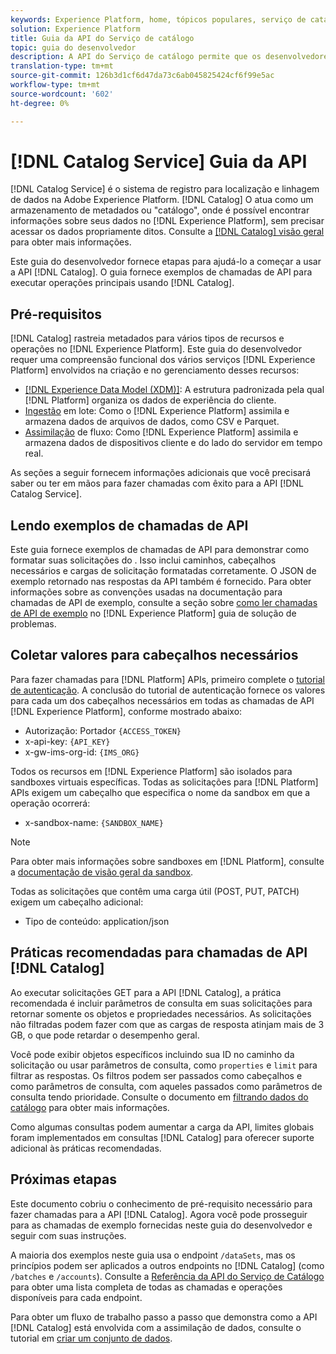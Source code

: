 ```yaml
---
keywords: Experience Platform, home, tópicos populares, serviço de catálogo, serviço de catálogo, Catálogo
solution: Experience Platform
title: Guia da API do Serviço de catálogo
topic: guia do desenvolvedor
description: A API do Serviço de catálogo permite que os desenvolvedores gerenciem os metadados do conjunto de dados na Adobe Experience Platform. Siga este guia para saber como executar operações principais usando a API.
translation-type: tm+mt
source-git-commit: 126b3d1cf6d47da73c6ab045825424cf6f99e5ac
workflow-type: tm+mt
source-wordcount: '602'
ht-degree: 0%

---
```



# [!DNL Catalog Service] Guia da API

[!DNL Catalog Service] é o sistema de registro para localização e linhagem de dados na Adobe Experience Platform. [!DNL Catalog] O atua como um armazenamento de metadados ou &quot;catálogo&quot;, onde é possível encontrar informações sobre seus dados no  [!DNL Experience Platform], sem precisar acessar os dados propriamente ditos. Consulte a [[!DNL Catalog] visão geral](../home.md) para obter mais informações.

Este guia do desenvolvedor fornece etapas para ajudá-lo a começar a usar a API [!DNL Catalog]. O guia fornece exemplos de chamadas de API para executar operações principais usando [!DNL Catalog].

## Pré-requisitos

[!DNL Catalog] rastreia metadados para vários tipos de recursos e operações no  [!DNL Experience Platform]. Este guia do desenvolvedor requer uma compreensão funcional dos vários serviços [!DNL Experience Platform] envolvidos na criação e no gerenciamento desses recursos:

* [[!DNL Experience Data Model (XDM)]](../../xdm/home.md): A estrutura padronizada pela qual  [!DNL Platform] organiza os dados de experiência do cliente.
* [Ingestão](../../ingestion/batch-ingestion/overview.md) em lote: Como o  [!DNL Experience Platform] assimila e armazena dados de arquivos de dados, como CSV e Parquet.
* [Assimilação](../../ingestion/streaming-ingestion/overview.md) de fluxo: Como  [!DNL Experience Platform] assimila e armazena dados de dispositivos cliente e do lado do servidor em tempo real.

As seções a seguir fornecem informações adicionais que você precisará saber ou ter em mãos para fazer chamadas com êxito para a API [!DNL Catalog Service].

## Lendo exemplos de chamadas de API

Este guia fornece exemplos de chamadas de API para demonstrar como formatar suas solicitações do . Isso inclui caminhos, cabeçalhos necessários e cargas de solicitação formatadas corretamente. O JSON de exemplo retornado nas respostas da API também é fornecido. Para obter informações sobre as convenções usadas na documentação para chamadas de API de exemplo, consulte a seção sobre [como ler chamadas de API de exemplo](../../landing/troubleshooting.md#how-do-i-format-an-api-request) no [!DNL Experience Platform] guia de solução de problemas.

## Coletar valores para cabeçalhos necessários

Para fazer chamadas para [!DNL Platform] APIs, primeiro complete o [tutorial de autenticação](https://www.adobe.com/go/platform-api-authentication-en). A conclusão do tutorial de autenticação fornece os valores para cada um dos cabeçalhos necessários em todas as chamadas de API [!DNL Experience Platform], conforme mostrado abaixo:

* Autorização: Portador `{ACCESS_TOKEN}`
* x-api-key: `{API_KEY}`
* x-gw-ims-org-id: `{IMS_ORG}`

Todos os recursos em [!DNL Experience Platform] são isolados para sandboxes virtuais específicas. Todas as solicitações para [!DNL Platform] APIs exigem um cabeçalho que especifica o nome da sandbox em que a operação ocorrerá:

* x-sandbox-name: `{SANDBOX_NAME}`

>[!NOTE]
>
>Para obter mais informações sobre sandboxes em [!DNL Platform], consulte a [documentação de visão geral da sandbox](../../sandboxes/home.md).

Todas as solicitações que contêm uma carga útil (POST, PUT, PATCH) exigem um cabeçalho adicional:

* Tipo de conteúdo: application/json

## Práticas recomendadas para chamadas de API [!DNL Catalog]

Ao executar solicitações GET para a API [!DNL Catalog], a prática recomendada é incluir parâmetros de consulta em suas solicitações para retornar somente os objetos e propriedades necessários. As solicitações não filtradas podem fazer com que as cargas de resposta atinjam mais de 3 GB, o que pode retardar o desempenho geral.

Você pode exibir objetos específicos incluindo sua ID no caminho da solicitação ou usar parâmetros de consulta, como `properties` e `limit` para filtrar as respostas. Os filtros podem ser passados como cabeçalhos e como parâmetros de consulta, com aqueles passados como parâmetros de consulta tendo prioridade. Consulte o documento em [filtrando dados do catálogo](filter-data.md) para obter mais informações.

Como algumas consultas podem aumentar a carga da API, limites globais foram implementados em consultas [!DNL Catalog] para oferecer suporte adicional às práticas recomendadas.

## Próximas etapas

Este documento cobriu o conhecimento de pré-requisito necessário para fazer chamadas para a API [!DNL Catalog]. Agora você pode prosseguir para as chamadas de exemplo fornecidas neste guia do desenvolvedor e seguir com suas instruções.

A maioria dos exemplos neste guia usa o endpoint `/dataSets`, mas os princípios podem ser aplicados a outros endpoints no [!DNL Catalog] (como `/batches` e `/accounts`). Consulte a [Referência da API do Serviço de Catálogo](https://www.adobe.io/apis/experienceplatform/home/api-reference.html#!acpdr/swagger-specs/catalog.yaml) para obter uma lista completa de todas as chamadas e operações disponíveis para cada endpoint.

Para obter um fluxo de trabalho passo a passo que demonstra como a API [!DNL Catalog] está envolvida com a assimilação de dados, consulte o tutorial em [criar um conjunto de dados](../datasets/create.md).
